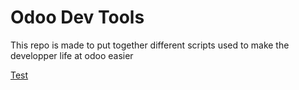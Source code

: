 # Odoo Dev Tools

This repo is made to put together different scripts used to make the developper life at odoo easier

[Test](doc/payroll/conventions.md)

